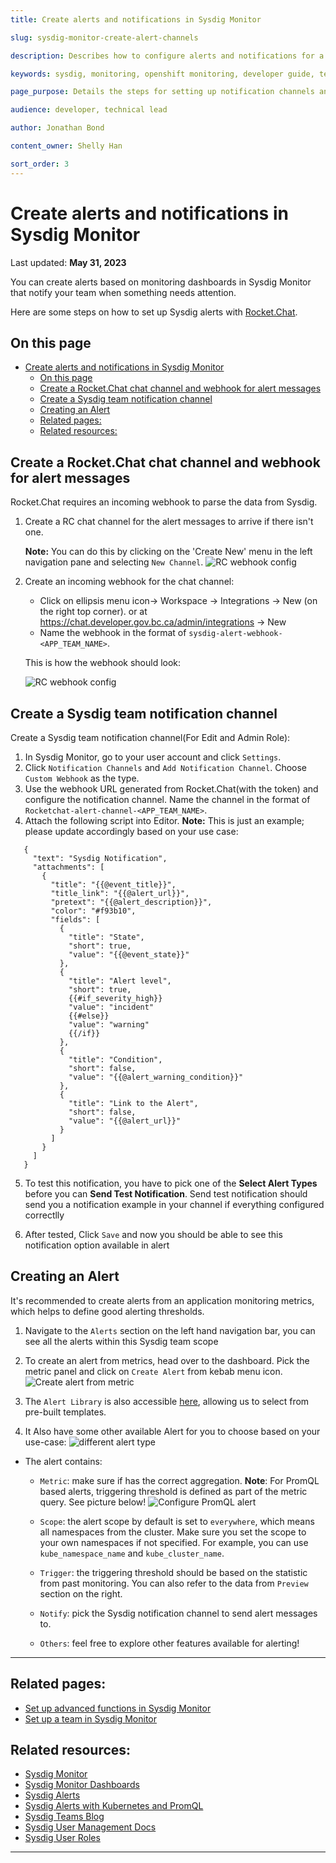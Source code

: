 ```yaml
---
title: Create alerts and notifications in Sysdig Monitor

slug: sysdig-monitor-create-alert-channels

description: Describes how to configure alerts and notifications for a team in Sysdig Monitor.

keywords: sysdig, monitoring, openshift monitoring, developer guide, team guide, team, configure, alerts, notifications

page_purpose: Details the steps for setting up notification channels and configuring them in Sysdig Monitor and RocketChat.

audience: developer, technical lead

author: Jonathan Bond

content_owner: Shelly Han

sort_order: 3
---
```


# Create alerts and notifications in Sysdig Monitor
Last updated: **May 31, 2023**

You can create alerts based on monitoring dashboards in Sysdig Monitor that notify your team when something needs attention.

Here are some steps on how to set up Sysdig alerts with [Rocket.Chat](https://chat.developer.gov.bc.ca/).

## On this page
- [Create alerts and notifications in Sysdig Monitor](#create-alerts-and-notifications-in-sysdig-monitor)
  - [On this page](#on-this-page)
  - [Create a Rocket.Chat chat channel and webhook for alert messages](#create-a-rocketchat-chat-channel-and-webhook-for-alert-messages)
  - [Create a Sysdig team notification channel](#create-a-sysdig-team-notification-channel)
  - [Creating an Alert](#creating-an-alert)
  - [Related pages:](#related-pages)
  - [Related resources:](#related-resources)

<!-- ### End of On this page -->

## Create a Rocket.Chat chat channel and webhook for alert messages

Rocket.Chat requires an incoming webhook to parse the data from Sysdig.

1. Create a RC chat channel for the alert messages to arrive if there isn't one.

   **Note:** You can do this by clicking on the 'Create New' menu in the left navigation pane and selecting `New Channel`.
    ![RC webhook config](../../images/sysdig-team-rc-create-channel.png)

2. Create an incoming webhook for the chat channel:

   - Click on ellipsis menu icon-> Workspace -> Integrations -> New (on the right top corner). or at https://chat.developer.gov.bc.ca/admin/integrations -> New
   - Name the webhook in the format of `sysdig-alert-webhook-<APP_TEAM_NAME>`.

   This is how the webhook should look:

   ![RC webhook config](../../images/sysdig-team-rc-alert-webhook-config.png)

## Create a Sysdig team notification channel

Create a Sysdig team notification channel(For Edit and Admin Role):

1. In Sysdig Monitor, go to your user account and click `Settings`.
2. Click `Notification Channels` and `Add Notification Channel`. Choose `Custom Webhook` as the type.
3. Use the webhook URL generated from Rocket.Chat(with the token) and configure the notification channel. Name the channel in the format of `Rocketchat-alert-channel-<APP_TEAM_NAME>`.
4. Attach the following script into Editor. **Note:** This is just an example; please update accordingly based on your use case:

```
   {
     "text": "Sysdig Notification",
     "attachments": [
       {
         "title": "{{@event_title}}",
         "title_link": "{{@alert_url}}",
         "pretext": "{{@alert_description}}",
         "color": "#f93b10",
         "fields": [
           {
             "title": "State",
             "short": true,
             "value": "{{@event_state}}"
           },
           {
             "title": "Alert level",
             "short": true,
             {{#if_severity_high}}
             "value": "incident"
             {{#else}}
             "value": "warning"
             {{/if}}
           },
           {
             "title": "Condition",
             "short": false,
             "value": "{{@alert_warning_condition}}"
           },
           {
             "title": "Link to the Alert",
             "short": false,
             "value": "{{@alert_url}}"
           }
         ]
       }
     ]
   }
```

5. To test this notification, you have to pick one of the  **Select Alert Types** before you can **Send Test Notification**. Send test notification should send you a notification example in your channel if everything configured correctlly

6. After tested, Click `Save` and now you should be able to see this notification option available in alert

## Creating an Alert

It's recommended to create alerts from an application monitoring metrics, which helps to define good alerting thresholds.

1. Navigate to the `Alerts` section on the left hand navigation bar, you can see all the alerts within this Sysdig team scope

2.  To create an alert from metrics, head over to the dashboard. Pick the metric panel and click on `Create Alert` from kebab menu icon.
![Create alert from metric](../../images/sysdig-team-alert-create.png)
   
3. The `Alert Library` is also accessible [here](https://app.sysdigcloud.com/#/alerts/library/all), allowing us to select from pre-built templates.

4. It Also have some other available Alert for you to choose based on your use-case:
    ![different alert type](../../images/sysdig-team-alert-type.png)

- The alert contains:

  - `Metric`: make sure if has the correct aggregation. **Note**: For PromQL based alerts, triggering threshold is defined as part of the metric query. See picture below!
  ![Configure PromQL alert](../../images/sysdig-team-alert-example-promql.png)


  - `Scope`: the alert scope by default is set to `everywhere`, which means all namespaces from the cluster. Make sure you set the scope to your own namespaces if not specified. For example, you can use `kube_namespace_name` and `kube_cluster_name`.

  - `Trigger`: the triggering threshold should be based on the statistic from past monitoring. You can also refer to the data from `Preview` section on the right.

  - `Notify`: pick the Sysdig notification channel to send alert messages to.

  - `Others`: feel free to explore other features available for alerting!


<!-- ### Can you describe what the picture below is about? This would be helpful for visitors to understand the images below  -->


---
## Related pages:
- [Set up advanced functions in Sysdig Monitor](/sysdig-monitor-set-up-advanced-functions/)
- [Set up a team in Sysdig Monitor](/sysdig-monitor-setup-team/)

## Related resources:
- [Sysdig Monitor](https://docs.sysdig.com/en/sysdig-monitor.html)
- [Sysdig Monitor Dashboards](https://docs.sysdig.com/en/dashboards.html)
- [Sysdig Alerts](https://docs.sysdig.com/en/alerts.html)
- [Sysdig Alerts with Kubernetes and PromQL](https://sysdig.com/blog/alerting-kubernetes/)
- [Sysdig Teams Blog](https://sysdig.com/blog/introducing-sysdig-teams/)
- [Sysdig User Management Docs](https://docs.sysdig.com/en/manage-teams-and-roles.html)
- [Sysdig User Roles](https://docs.sysdig.com/en/user-and-team-administration.html)

---
